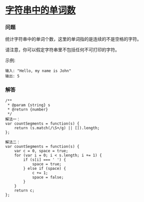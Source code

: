 # [字符串中的单词数](https://leetcode-cn.com/problems/number-of-segments-in-a-string)

### 问题

统计字符串中的单词个数，这里的单词指的是连续的不是空格的字符。

请注意，你可以假定字符串里不包括任何不可打印的字符。

示例:

```
输入: "Hello, my name is John"
输出: 5
```

### 解答

```
/**
 * @param {string} s
 * @return {number}
 */
解法一：
var countSegments = function(s) {
    return (s.match(/\S+/g) || []).length;
};

解法二：
var countSegments = function(s) {
    var c = 0, space = true;
    for (var i = 0; i < s.length; i += 1) {
        if (s[i] === ' ') {
            space = true;
        } else if (space) {
            c += 1;
            space = false;
        }
    }
    return c;
};
```